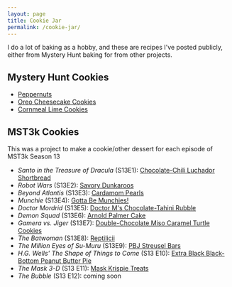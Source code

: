 ```yaml
---
layout: page
title: Cookie Jar
permalink: /cookie-jar/
---
```


I do a lot of baking as a hobby, and these are recipes I've posted publicly, either from Mystery Hunt baking for from other projects.

## Mystery Hunt Cookies

- [Peppernuts](/2021/01/08/peppernuts/)
- [Oreo Cheesecake Cookies](/2021/01/08/oreo-cheesecake-cookies/)
- [Cornmeal Lime Cookies](/2021/01/08/cornmeal-lime-cookies/)

## MST3k Cookies
This was a project to make a cookie/other dessert for each episode of MST3k Season 13

- *Santo in the Treasure of Dracula* (S13E1): [Chocolate-Chili Luchador Shortbread](/2022/03/31/weve-got-cookie-sign-santo-in-the-treasure-of-dracula-s13e1/)
- *Robot Wars* (S13E2): [Savory Dunkaroos](/2022/04/27/Robot-Wars/)
- *Beyond Atlantis* (S13E3): [Cardamom Pearls](/2022/05/26/Beyond-Atlantis/)
- *Munchie* (S13E4): [Gotta Be Munchies!](/2022/06/10/Munchie/)
- *Doctor Mordrid* (S13E5): [Doctor M's Chocolate-Tahini Rubble](/2022/06/23/Doctor-Mordrid/)
- *Demon Squad* (S13E6): [Arnold Palmer Cake](/2022/07/30/Demon-Squad)
- *Gamera vs. Jiger* (S13E7): [Double-Chocolate Miso Caramel Turtle Cookies](/2022/08/18/Gamera-vs-Jiger)
- *The Batwoman* (S13E8): [Reptilicii](/2022/09/23/The-Batwoman)
- *The Million Eyes of Su-Muru* (S13E9): [PBJ Streusel Bars](/2022/09/30/Sumuru)
- *H.G. Wells' The Shape of Things to Come* (S13 E10): [Extra Black Black-Bottom Peanut Butter Pie](/2022/10/18/hgwells)
- *The Mask 3-D* (S13 E11): [Mask Krispie Treats](/2022/10/28/mask3d)
- *The Bubble* (S13 E12): coming soon